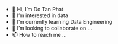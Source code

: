 - 👋 Hi, I’m Do Tan Phat
- 👀 I’m interested in data
- 🌱 I’m currently learning Data Engineering
- 💞️ I’m looking to collaborate on ...
- 📫 How to reach me ...

<!---
phatdtgcs220340/phatdtgcs220340 is a ✨ special ✨ repository because its `README.md` (this file) appears on your GitHub profile.
You can click the Preview link to take a look at your changes.
--->
